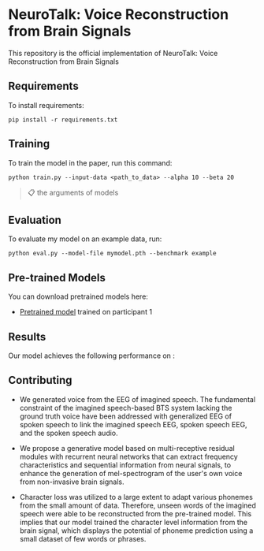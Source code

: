 # NeuroTalk: Voice Reconstruction from Brain Signals
This repository is the official implementation of NeuroTalk: Voice Reconstruction from Brain Signals

## Requirements
To install requirements:

```setup
pip install -r requirements.txt
```


## Training
To train the model in the paper, run this command:
```train
python train.py --input-data <path_to_data> --alpha 10 --beta 20
```
>📋 the arguments of models

## Evaluation
To evaluate my model on an example data, run:

```eval
python eval.py --model-file mymodel.pth --benchmark example
```

## Pre-trained Models

You can download pretrained models here:
- [Pretrained model](https://drive.google.com/mymodel.pth) trained on participant 1


## Results
Our model achieves the following performance on :

## Contributing
- We generated voice from the EEG of imagined speech. The fundamental constraint of the imagined speech-based BTS system lacking the ground truth voice have been addressed with generalized EEG of spoken speech to link the imagined speech EEG, spoken speech EEG, and the spoken speech audio.

- We propose a generative model based on multi-receptive residual modules with recurrent neural networks that can extract frequency characteristics and sequential information from neural signals, to enhance the generation of mel-spectrogram of the user's own voice from non-invasive brain signals.

- Character loss was utilized to a large extent to adapt various phonemes from the small amount of data. Therefore, unseen words of the imagined speech were able to be reconstructed from the pre-trained model. This implies that our model trained the character level information from the brain signal, which displays the potential of phoneme prediction using a small dataset of few words or phrases. 


<!--
**NeuroTalk/NeuroTalk** is a ✨ _special_ ✨ repository because its `README.md` (this file) appears on your GitHub profile.

Here are some ideas to get you started:

- 🔭 I’m currently working on ...
- 🌱 I’m currently learning ...
- 👯 I’m looking to collaborate on ...
- 🤔 I’m looking for help with ...
- 💬 Ask me about ...
- 📫 How to reach me: ...
- 😄 Pronouns: ...
- ⚡ Fun fact: ...
-->
